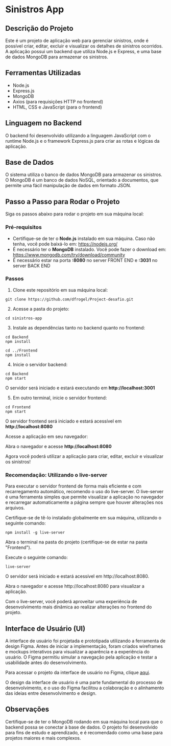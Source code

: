 # Sinistros App

## Descrição do Projeto
Este é um projeto de aplicação web para gerenciar sinistros, onde é possível criar, editar, excluir e visualizar os detalhes de sinistros ocorridos. A aplicação possui um backend que utiliza Node.js e Express, e uma base de dados MongoDB para armazenar os sinistros.

## Ferramentas Utilizadas
- Node.js
- Express.js
- MongoDB
- Axios (para requisições HTTP no frontend)
- HTML, CSS e JavaScript (para o frontend)

## Linguagem no Backend
O backend foi desenvolvido utilizando a linguagem JavaScript com o runtime Node.js e o framework Express.js para criar as rotas e lógicas da aplicação.

## Base de Dados
O sistema utiliza o banco de dados MongoDB para armazenar os sinistros. O MongoDB é um banco de dados NoSQL, orientado a documentos, que permite uma fácil manipulação de dados em formato JSON.

## Passo a Passo para Rodar o Projeto
Siga os passos abaixo para rodar o projeto em sua máquina local:

### Pré-requisitos
- Certifique-se de ter o **Node.js** instalado em sua máquina. Caso não tenha, você pode baixá-lo em: https://nodejs.org/
- É necessário ter o **MongoDB** instalado. Você pode fazer o download em: https://www.mongodb.com/try/download/community
- É necessário estar na porta **:8080** no server FRONT END e **:3031** no server BACK END

### Passos
1. Clone este repositório em sua máquina local:
```
git clone https://github.com/dfrogel/Project-desafio.git
```

2. Acesse a pasta do projeto:
```
cd sinistros-app
```

3. Instale as dependências tanto no backend quanto no frontend:
```
cd Backend
npm install

cd ../Frontend
npm install
```

4. Inicie o servidor backend:
```
cd Backend
npm start
```

O servidor será iniciado e estará executando em **http://localhost:3001**

5. Em outro terminal, inicie o servidor frontend:
```
cd Frontend
npm start
```
O servidor frontend será iniciado e estará acessível em **http://localhost:8080**

Acesse a aplicação em seu navegador:

Abra o navegador e acesse **http://localhost:8080**

Agora você poderá utilizar a aplicação para criar, editar, excluir e visualizar os sinistros!

### Recomendação: Utilizando o live-server
Para executar o servidor frontend de forma mais eficiente e com recarregamento automático, recomendo o uso do live-server. O live-server é uma ferramenta simples que permite visualizar a aplicação no navegador e recarregar automaticamente a página sempre que houver alterações nos arquivos.

Certifique-se de tê-lo instalado globalmente em sua máquina, utilizando o seguinte comando:

```
npm install -g live-server
```

Abra o terminal na pasta do projeto (certifique-se de estar na pasta "Frontend").

Execute o seguinte comando:
```
live-server
```
O servidor será iniciado e estará acessível em http://localhost:8080.

Abra o navegador e acesse http://localhost:8080 para visualizar a aplicação.

Com o live-server, você poderá aproveitar uma experiência de desenvolvimento mais dinâmica ao realizar alterações no frontend do projeto.

## Interface de Usuário (UI)
A interface de usuário foi projetada e prototipada utilizando a ferramenta de design Figma. Antes de iniciar a implementação, foram criados wireframes e mockups interativos para visualizar a aparência e a experiência do usuário. O Figma permitiu simular a navegação pela aplicação e testar a usabilidade antes do desenvolvimento.

Para acessar o projeto da interface de usuário no Figma, clique [aqui](https://www.figma.com/file/jAgO1NQFYdHzVWxdxdl7t9/Untitled?type=design&node-id=5%3A200&mode=design&t=znx016G4J7azLu4r-1
).

O design da interface de usuário é uma parte fundamental do processo de desenvolvimento, e o uso do Figma facilitou a colaboração e o alinhamento das ideias entre desenvolvimento e design.

## Observações
Certifique-se de ter o MongoDB rodando em sua máquina local para que o backend possa se conectar à base de dados.
O projeto foi desenvolvido para fins de estudo e aprendizado, e é recomendado como uma base para projetos maiores e mais complexos.
